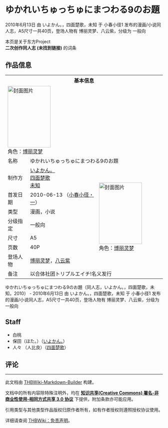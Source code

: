# ゆかれいちゅっちゅにまつわる9のお題

<!-- source html: G:\repos\THBWiki-Markdown-Builder\THBWikiMarkdown\Temp\main\3\37\ns0%3A%E3%82%86%E3%81%8B%E3%82%8C%E3%81%84%E3%81%A1%E3%82%85%E3%81%A3%E3%81%A1%E3%82%85%E3%81%AB%E3%81%BE%E3%81%A4%E3%82%8F%E3%82%8B9%E3%81%AE%E3%81%8A%E9%A1%8C.html -->

2010年6月13日 由 いよかん。，四面楚歌，未知 于 小春小径1 发布的漫画/小说同人志，A5尺寸一共40页，登场人物有 博丽灵梦、八云紫，分级为 一般向

本页是关于东方Project  
 **二次创作同人志 (未找到链接)** 的词条
## 作品信息

<table><tbody><tr><th colspan="3">基本信息</th></tr><tr><td class="cover-artwork-mobile" colspan="2"><a href="./文件-ゆかれいちゅっちゅにまつわる9のお題封面.jpg.md" class="image" title="封面图片"><img alt="封面图片" src="https://upload.thwiki.cc/thumb/e/e0/%E3%82%86%E3%81%8B%E3%82%8C%E3%81%84%E3%81%A1%E3%82%85%E3%81%A3%E3%81%A1%E3%82%85%E3%81%AB%E3%81%BE%E3%81%A4%E3%82%8F%E3%82%8B9%E3%81%AE%E3%81%8A%E9%A1%8C%E5%B0%81%E9%9D%A2.jpg/137px-%E3%82%86%E3%81%8B%E3%82%8C%E3%81%84%E3%81%A1%E3%82%85%E3%81%A3%E3%81%A1%E3%82%85%E3%81%AB%E3%81%BE%E3%81%A4%E3%82%8F%E3%82%8B9%E3%81%AE%E3%81%8A%E9%A1%8C%E5%B0%81%E9%9D%A2.jpg" decoding="async" loading="lazy" width="137" height="196" srcset="https://upload.thwiki.cc/thumb/e/e0/%E3%82%86%E3%81%8B%E3%82%8C%E3%81%84%E3%81%A1%E3%82%85%E3%81%A3%E3%81%A1%E3%82%85%E3%81%AB%E3%81%BE%E3%81%A4%E3%82%8F%E3%82%8B9%E3%81%AE%E3%81%8A%E9%A1%8C%E5%B0%81%E9%9D%A2.jpg/205px-%E3%82%86%E3%81%8B%E3%82%8C%E3%81%84%E3%81%A1%E3%82%85%E3%81%A3%E3%81%A1%E3%82%85%E3%81%AB%E3%81%BE%E3%81%A4%E3%82%8F%E3%82%8B9%E3%81%AE%E3%81%8A%E9%A1%8C%E5%B0%81%E9%9D%A2.jpg 1.5x, https://upload.thwiki.cc/e/e0/%E3%82%86%E3%81%8B%E3%82%8C%E3%81%84%E3%81%A1%E3%82%85%E3%81%A3%E3%81%A1%E3%82%85%E3%81%AB%E3%81%BE%E3%81%A4%E3%82%8F%E3%82%8B9%E3%81%AE%E3%81%8A%E9%A1%8C%E5%B0%81%E9%9D%A2.jpg 2x" data-file-width="268" data-file-height="384"></a><div class="cover-char">角色：<a href="./博丽灵梦.md" title="博丽灵梦">博丽灵梦</a></div></td>
</tr><tr><td class="label">名称</td><td colspan="2"> ゆかれいちゅっちゅにまつわる9のお題 </td></tr><tr><td class="label">制作方</td><td><a href="./いよかん。.md" title="いよかん。">いよかん。</a><br><a href="./四面楚歌.md" title="四面楚歌">四面楚歌</a><br><a href="/index.php?title=%E6%9C%AA%E7%9F%A5&amp;action=edit&amp;redlink=1" class="new" title="未知（页面不存在）">未知</a></td><td class="cover-artwork" rowspan="7" style="min-width:196px;"><a href="./文件-ゆかれいちゅっちゅにまつわる9のお題封面.jpg.md" class="image" title="封面图片"><img alt="封面图片" src="https://upload.thwiki.cc/thumb/e/e0/%E3%82%86%E3%81%8B%E3%82%8C%E3%81%84%E3%81%A1%E3%82%85%E3%81%A3%E3%81%A1%E3%82%85%E3%81%AB%E3%81%BE%E3%81%A4%E3%82%8F%E3%82%8B9%E3%81%AE%E3%81%8A%E9%A1%8C%E5%B0%81%E9%9D%A2.jpg/137px-%E3%82%86%E3%81%8B%E3%82%8C%E3%81%84%E3%81%A1%E3%82%85%E3%81%A3%E3%81%A1%E3%82%85%E3%81%AB%E3%81%BE%E3%81%A4%E3%82%8F%E3%82%8B9%E3%81%AE%E3%81%8A%E9%A1%8C%E5%B0%81%E9%9D%A2.jpg" decoding="async" loading="lazy" width="137" height="196" srcset="https://upload.thwiki.cc/thumb/e/e0/%E3%82%86%E3%81%8B%E3%82%8C%E3%81%84%E3%81%A1%E3%82%85%E3%81%A3%E3%81%A1%E3%82%85%E3%81%AB%E3%81%BE%E3%81%A4%E3%82%8F%E3%82%8B9%E3%81%AE%E3%81%8A%E9%A1%8C%E5%B0%81%E9%9D%A2.jpg/205px-%E3%82%86%E3%81%8B%E3%82%8C%E3%81%84%E3%81%A1%E3%82%85%E3%81%A3%E3%81%A1%E3%82%85%E3%81%AB%E3%81%BE%E3%81%A4%E3%82%8F%E3%82%8B9%E3%81%AE%E3%81%8A%E9%A1%8C%E5%B0%81%E9%9D%A2.jpg 1.5x, https://upload.thwiki.cc/e/e0/%E3%82%86%E3%81%8B%E3%82%8C%E3%81%84%E3%81%A1%E3%82%85%E3%81%A3%E3%81%A1%E3%82%85%E3%81%AB%E3%81%BE%E3%81%A4%E3%82%8F%E3%82%8B9%E3%81%AE%E3%81%8A%E9%A1%8C%E5%B0%81%E9%9D%A2.jpg 2x" data-file-width="268" data-file-height="384"></a><div class="cover-char">角色：<a href="./博丽灵梦.md" title="博丽灵梦">博丽灵梦</a></div></td>
</tr><tr><td class="label">首发日期</td><td>2010-06-13&#160;（<a href="/展会作品列表?e=%E5%B0%8F%E6%98%A5%E5%B0%8F%E5%BE%84%231">小春小径・一</a>）</td></tr><tr><td class="label">类型</td><td>漫画，小说</td></tr><tr><td class="label">分级指定</td><td>一般向</td></tr><tr><td class="label">尺寸</td><td>A5</td></tr><tr><td class="label">页数</td><td>40P</td></tr><tr><td class="label">登场人物</td><td><a href="./博丽灵梦.md" title="博丽灵梦">博丽灵梦</a>，<a href="./八云紫.md" title="八云紫">八云紫</a></td></tr><tr><td class="label">备注</td><td colspan="2">以合体社团トリプルエイチ!名义发行</td></tr></tbody></table>

ゆかれいちゅっちゅにまつわる9のお題（同人志，いよかん。，四面楚歌，未知，2010） - 2010年6月13日 由 いよかん。，四面楚歌，未知 于 小春小径1 发布的漫画/小说同人志，A5尺寸一共40页，登场人物有 博丽灵梦、八云紫，分级为 一般向
## Staff
- 白桃
- 保田（ほた。）（[いよかん。](./いよかん。.md)）
- 人々 （人比良）（[四面楚歌](./四面楚歌.md)）

## 评论




---

此文档由 [THBWiki-Markdown-Builder](https://github.com/Delsin-Yu/THBWiki-Markdown-Builder) 构建。

文档中的所有内容除特殊注明外，均在 [**知识共享(Creative Commons) 署名-非商业性使用-相同方式共享 3.0 协议**](https://creativecommons.org/licenses/by-sa/3.0/deed.zh-hans) 下提供，附加条款亦可能应用。

引用类型与其他类型作品版权归原作者所有，如有作者授权则遵照授权协议使用。

详细请查阅 [THBWiki：免责声明](https://thbwiki.cc/THBWiki:%E5%85%8D%E8%B4%A3%E5%A3%B0%E6%98%8E)。

